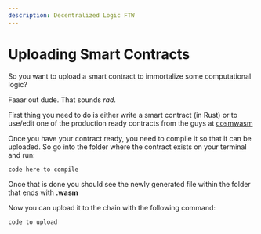 ```yaml
---
description: Decentralized Logic FTW
---
```


# Uploading Smart Contracts

So you want to upload a smart contract to immortalize some computational logic?

Faaar out dude. That sounds _rad_.

First thing you need to do is either write a smart contract \(in Rust\) or to use/edit one of the production ready contracts from the guys at [cosmwasm](https://github.com/CosmWasm/cosmwasm-plus)

Once you have your contract ready, you need to compile it so that it can be uploaded. So go into the folder where the contract exists on your terminal and run:

```text
code here to compile
```

Once that is done you should see the newly generated file within the folder that ends with **.wasm**

Now you can upload it to the chain with the following command:

```text
code to upload
```



